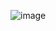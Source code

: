 
![image](https://github.com/edithram23/ODI_Analysis/assets/106003437/8c8fb841-191c-408d-b664-417ccce041ac)
